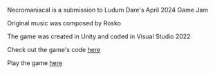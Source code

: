 Necromaniacal is a submission to Ludum Dare's April 2024 Game Jam

Original music was composed by Rosko

The game was created in Unity and coded in Visual Studio 2022

Check out the game's code [here](https://github.com/Nathan-Amiri/Necromaniacal/tree/main/Assets/Scripts)

Play the game [here](https://machine-box.itch.io/necromanical)

